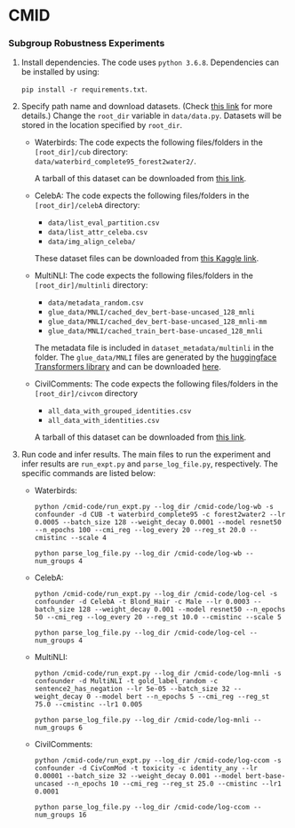 # CMID

### Subgroup Robustness Experiments

1. Install dependencies.
   The code uses `python 3.6.8`. Dependencies can be installed by using: 


   `pip install -r requirements.txt`.


2. Specify path name and download datasets. (Check [this link](https://github.com/kohpangwei/group_DRO) for more details.)
   Change the `root_dir` variable in `data/data.py`. Datasets will be stored in the location specified by `root_dir`.

   - Waterbirds:
     The code expects the following files/folders in the `[root_dir]/cub` directory:
     `data/waterbird_complete95_forest2water2/`.


     A tarball of this dataset can be downloaded from [this link](https://nlp.stanford.edu/data/dro/waterbird_complete95_forest2water2.tar.gz). 
  
   - CelebA:
     The code expects the following files/folders in the `[root_dir]/celebA` directory:
     - `data/list_eval_partition.csv`
     - `data/list_attr_celeba.csv`
     - `data/img_align_celeba/`


     These dataset files  can be downloaded from [this Kaggle link](https://www.kaggle.com/jessicali9530/celeba-dataset).
  
   - MultiNLI:
     The code expects the following files/folders in the `[root_dir]/multinli` directory:
     - `data/metadata_random.csv` 
     - `glue_data/MNLI/cached_dev_bert-base-uncased_128_mnli`
     - `glue_data/MNLI/cached_dev_bert-base-uncased_128_mnli-mm`
     - `glue_data/MNLI/cached_train_bert-base-uncased_128_mnli`
     
     The metadata file is included in `dataset_metadata/multinli` in the folder. 
     The `glue_data/MNLI` files are generated by the [huggingface Transformers library](https://github.com/huggingface/transformers) and can be downloaded [here](https://nlp.stanford.edu/data/dro/multinli_bert_features.tar.gz).
  
   - CivilComments:
     The code expects the following files/folders in the `[root_dir]/civcom` directory
     - `all_data_with_grouped_identities.csv`
     - `all_data_with_identities.csv`
     
     A tarball of this dataset can be downloaded from [this link](https://drive.google.com/file/d/1ioV8bf5jpEhXW2UTN41z-0uxUqJk5UT6/view?usp=share_link).

  
3. Run code and infer results.
   The main files to run the experiment and infer results are `run_expt.py` and `parse_log_file.py`, respectively. The specific commands are listed below:
   
   - Waterbirds: 

     `python /cmid-code/run_expt.py --log_dir /cmid-code/log-wb -s confounder -d CUB -t waterbird_complete95 -c forest2water2 --lr 0.0005 --batch_size 128 --weight_decay 0.0001 --model resnet50 --n_epochs 100 --cmi_reg --log_every 20 --reg_st 20.0 --cmistinc --scale 4`

     `python parse_log_file.py --log_dir /cmid-code/log-wb --num_groups 4`    
   
   - CelebA:

     `python /cmid-code/run_expt.py --log_dir /cmid-code/log-cel -s confounder -d CelebA -t Blond_Hair -c Male --lr 0.0003 --batch_size 128 --weight_decay 0.001 --model resnet50 --n_epochs 50 --cmi_reg --log_every 20 --reg_st 10.0 --cmistinc --scale 5`

     `python parse_log_file.py --log_dir /cmid-code/log-cel --num_groups 4`
   
   - MultiNLI:

     `python /cmid-code/run_expt.py --log_dir /cmid-code/log-mnli -s confounder -d MultiNLI -t gold_label_random -c sentence2_has_negation --lr 5e-05 --batch_size 32 --weight_decay 0 --model bert --n_epochs 5 --cmi_reg --reg_st 75.0 --cmistinc --lr1 0.005`

     `python parse_log_file.py --log_dir /cmid-code/log-mnli --num_groups 6`
   
   - CivilComments:

     `python /cmid-code/run_expt.py --log_dir /cmid-code/log-ccom -s confounder -d CivComMod -t toxicity -c identity_any --lr 0.00001 --batch_size 32 --weight_decay 0.001 --model bert-base-uncased --n_epochs 10 --cmi_reg --reg_st 25.0 --cmistinc --lr1 0.0001`

     `python parse_log_file.py --log_dir /cmid-code/log-ccom --num_groups 16`
   
   
